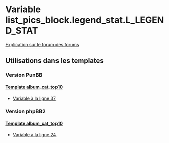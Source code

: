 # Variable list_pics_block.legend_stat.L_LEGEND_STAT
[Explication sur le forum des forums](http://forum.forumactif.com/t294113-listing-des-variables#list_pics_block.legend_stat.L_LEGEND_STAT)
## Utilisations dans les templates
### Version PunBB
#### [Template album_cat_top10](punbb/album_cat_top10.md)
* [Variable à la ligne 37](../punbb/album_cat_top10.tpl#L37)
### Version phpBB2
#### [Template album_cat_top10](subsilver/album_cat_top10.md)
* [Variable à la ligne 24](../subsilver/album_cat_top10.tpl#L24)